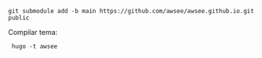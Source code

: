 ```
git submodule add -b main https://github.com/awsee/awsee.github.io.git public
```
Compilar tema:
```
 hugo -t awsee
```
